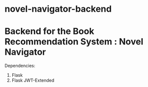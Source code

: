 # novel-navigator-backend

# Backend for the Book Recommendation System : Novel Navigator

Dependencies:
1. Flask
2. Flask JWT-Extended
